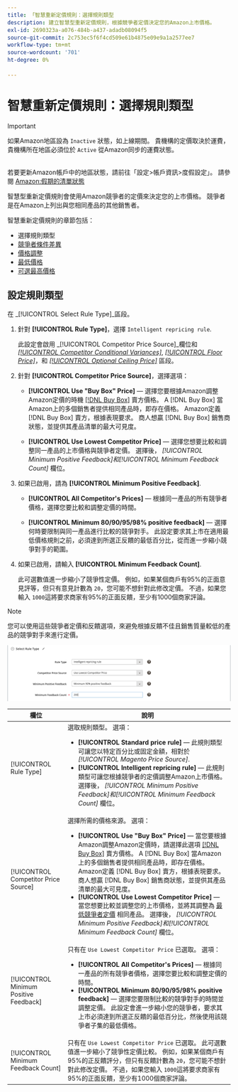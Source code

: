 ```yaml
---
title: 「智慧重新定價規則：選擇規則類型
description: 建立智慧型重新定價規則，根據競爭者定價決定您的Amazon上市價格。
exl-id: 2690323a-a076-484b-a437-adadb08094f5
source-git-commit: 2c753ec5f6f4cd509e61b4875e09e9a1a2577ee7
workflow-type: tm+mt
source-wordcount: '701'
ht-degree: 0%

---
```


# 智慧重新定價規則：選擇規則類型

>[!IMPORTANT]
>
>如果Amazon地區設為 `Inactive` 狀態，如上線期間。 貴機構的定價取決於運費，貴機構所在地區必須位於 `Active` 從Amazon同步的運費狀態。<br><br>
>
>若要更新Amazon帳戶中的地區狀態，請前往「設定>帳戶資訊>度假設定」。 請參閱 [Amazon:假期的清單狀態](https://sellercentral.amazon.com/gp/help/help.html?itemID=200135620/&quot;target=&quot;_blank)

智慧型重新定價規則會使用Amazon競爭者的定價來決定您的上市價格。 競爭者是在Amazon上列出與您相同產品的其他銷售者。

智慧重新定價規則的章節包括：

- 選擇規則類型
- [競爭者條件差異](./competitor-conditional-variances.md)
- [價格調整](./price-adjustment.md)
- [最低價格](./floor-price.md)
- [可選最高價格](./optional-ceiling-price.md)

## 設定規則類型

在 _[!UICONTROL Select Rule Type]_區段。

1. 針對 **[!UICONTROL Rule Type]**，選擇 `Intelligent repricing rule`.

   此設定會啟用 _[!UICONTROL Competitor Price Source]_欄位和 [_[!UICONTROL Competitor Conditional Variances]_](./competitor-conditional-variances.md), [_[!UICONTROL Floor Price]_](./floor-price.md)，和 [_[!UICONTROL Optional Ceiling Price]_](./optional-ceiling-price.md) 區段。

1. 針對 **[!UICONTROL Competitor Price Source]**，選擇選項：

   - **[!UICONTROL Use "Buy Box" Price]**  — 選擇您要根據Amazon調整Amazon定價的時機 [[!DNL Buy Box]](./buy-box-competitor-pricing.md) 賣方價格。 A [!DNL Buy Box] 當Amazon上的多個銷售者提供相同產品時，即存在價格。 Amazon定義 [!DNL Buy Box] 賣方，根據表現要求。 商人想贏 [!DNL Buy Box] 銷售商狀態，並提供其產品清單的最大可見度。

   - **[!UICONTROL Use Lowest Competitor Price]**  — 選擇您想要比較和調整同一產品的上市價格與競爭者定價。 選擇後， _[!UICONTROL Minimum Positive Feedback]_和_[!UICONTROL Minimum Feedback Count]_ 欄位。

1. 如果已啟用，請為 **[!UICONTROL Minimum Positive Feedback]**.

   - **[!UICONTROL All Competitor's Prices]**  — 根據同一產品的所有競爭者價格，選擇您要比較和調整定價的時間。

   - **[!UICONTROL Minimum 80/90/95/98% positive feedback]**  — 選擇何時要限制與同一產品進行比較的競爭對手。 此設定要求其上市在適用最低價格規則之前，必須達到所選正反饋的最低百分比，從而進一步縮小競爭對手的範圍。

1. 如果已啟用，請輸入 **[!UICONTROL Minimum Feedback Count]**.

   此可選數值進一步縮小了競爭性定價。 例如，如果某個商戶有95%的正面意見評等，但只有意見計數為 `20`，您可能不想針對此修改定價。 不過，如果您輸入 `1000`這將要求商家有95%的正面反饋，至少有1000個商家評論。

>[!NOTE]
>
>您可以使用這些競爭者定價和反饋選項，來避免根據反饋不佳且銷售質量較低的產品的競爭對手來進行定價。

![智慧重新定價規則 — 選擇規則類型](assets/ob-intelligent-price-rule-type.png)

| 欄位 | 說明 |
|--- |--- |
| [!UICONTROL Rule Type] | 選取規則類型。 選項：<ul><li>**[!UICONTROL Standard price rule]**  — 此規則類型可讓您以特定百分比或固定金額，相對於 _[!UICONTROL Magento Price Source]_. </li><li>**[!UICONTROL Intelligent repricing rule]**  — 此規則類型可讓您根據競爭者的定價調整Amazon上市價格。 選擇後， _[!UICONTROL Minimum Positive Feedback]_和_[!UICONTROL Minimum Feedback Count]_ 欄位。</li></ul> |
| [!UICONTROL Competitor Price Source] | 選擇所需的價格來源。 選項：<ul><li>**[!UICONTROL Use "Buy Box" Price]**  — 當您要根據Amazon調整Amazon定價時，請選擇此選項 [[!DNL Buy Box]](./buy-box-competitor-pricing.md) 賣方價格。 A [!DNL Buy Box] 當Amazon上的多個銷售者提供相同產品時，即存在價格。 Amazon定義 [!DNL Buy Box] 賣方，根據表現要求。 商人想贏 [!DNL Buy Box] 銷售商狀態，並提供其產品清單的最大可見度。</li><li>**[!UICONTROL Use Lowest Competitor Price]**  — 當您想要比較並調整您的上市價格，並將其調整為 [最低競爭者定價](./lowest-competitor-pricing.md) 相同產品。 選擇後， _[!UICONTROL Minimum Positive Feedback]_和_[!UICONTROL Minimum Feedback Count]_ 欄位。</li></ul> |
| [!UICONTROL Minimum Positive Feedback] | 只有在 `Use Lowest Competitor Price` 已選取。 選項：<ul><li>**[!UICONTROL All Competitor's Prices]**  — 根據同一產品的所有競爭者價格，選擇您要比較和調整定價的時間。</li><li>**[!UICONTROL Minimum 80/90/95/98% positive feedback]**  — 選擇您要限制比較的競爭對手的時間並調整定價。 此設定會進一步縮小您的競爭者，要求其上市必須達到所選正反饋的最低百分比，然後使用該競爭者子集的最低價格。</li></ul> |
| [!UICONTROL Minimum Feedback Count] | 只有在 `Use Lowest Competitor Price` 已選取。 此可選數值進一步縮小了競爭性定價比較。 例如，如果某個商戶有95%的正反饋評分，但只有反饋計數為 `20`，您可能不想針對此修改定價。 不過，如果您輸入 `1000`這將要求商家有95%的正面反饋，至少有1000個商家評論。 |
